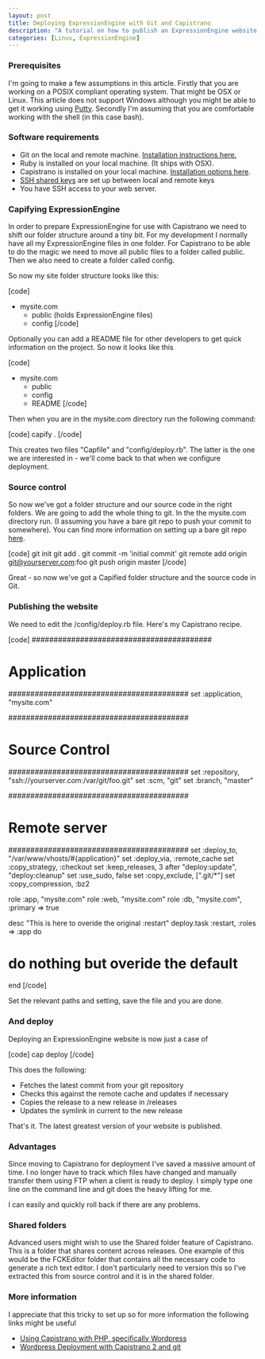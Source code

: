 ```yaml
--- 
layout: post
title: Deploying ExpressionEngine with Git and Capistrano
description: "A tutorial on how to publish an ExpressionEngine website using Git and Capistrano. "
categories: [Linux, ExpressionEngine]
---
```

<h3>Prerequisites</h3>
<p>I'm going to make a few assumptions in this article. Firstly that you are working on a POSIX compliant operating system. That might be OSX or Linux. This article does not support Windows although you might be able to get it working using <a href="http://www.chiark.greenend.org.uk/~sgtatham/putty/">Putty</a>. Secondly I'm assuming that you are comfortable working with the shell (in this case bash). </p>

<h3>Software requirements</h3> 
<ul>
<li>Git on the local and remote machine. <a href="http://git-scm.com/download/">Installation instructions here.</a></li>
<li>Ruby is installed on your local machine. (It ships with OSX).</li>
<li>Capistrano is installed on your local machine. <a href="http://www.capify.org/getting-started/basics/">Installation options here</a>. </li>
<li><a href="http://shapeshed.com/journal/using_shared_keys_with_ssh_on_centos_5/">SSH shared keys</a> are set up between local and remote keys</li>
<li>You have SSH access to your web server. </li>
</ul>

<h3>Capifying ExpressionEngine</h3>

<p>In order to prepare ExpressionEngine for use with Capistrano we need to shift our folder structure around a tiny bit. For my development I normally have all my ExpressionEngine files in one folder. For Capistrano to be able to do the magic we need to move all public files to a folder called public. Then we also need to create a folder called config.</p>

<p>So now my site folder structure looks like this:</p>

[code]
- mysite.com
  - public (holds ExpressionEngine files)
  - config
[/code]


<p>Optionally you can add a README file for other developers to get quick information on the project. So now it looks like this</p>

[code]
- mysite.com
  - public
  - config
  - README
[/code]

<p>Then when you are in the mysite.com directory run the following command:</p>

[code]
capify .
[/code]

<p>This creates two files "Capfile" and "config/deploy.rb". The latter is the one we are interested in - we'll come back to that when we configure deployment. </p>

<h3>Source control</h3>

<p>So now we've got a folder structure and our source code in the right folders. We are going to add the whole thing to git. In the the mysite.com directory run. (I assuming you have a bare git repo to push your commit to somewhere). You can find more information on setting up a bare git repo <a href="http://toolmantim.com/articles/setting_up_a_new_remote_git_repository">here</a>.  </p>

[code]
git init
git add .
git commit -m 'initial commit'
git remote add origin git@yourserver.com:foo 
git push origin master
[/code]


<p>Great - so now we've got a Capified folder structure and the source code in Git. </p>

<h3>Publishing the website</h3>

<p>We need to edit the /config/deploy.rb file. Here's my Capistrano recipe. </p>

[code]
#########################################
# Application
#########################################
set :application, "mysite.com"

#########################################
# Source Control 
#########################################
set :repository,  "ssh://yourserver.com:/var/git/foo.git"
set :scm, "git"
set :branch, "master"

#########################################
# Remote server
#########################################
set :deploy_to, "/var/www/vhosts/#{application}"
set :deploy_via, :remote_cache
set :copy_strategy, :checkout
set :keep_releases, 3
after "deploy:update", "deploy:cleanup" 
set :use_sudo, false
set :copy_exclude, [".git/*"] 
set :copy_compression, :bz2

role :app, "mysite.com"
role :web, "mysite.com"
role :db,  "mysite.com", :primary => true

desc "This is here to overide the original :restart"
deploy.task :restart, :roles => :app do
  # do nothing but overide the default
end
[/code]

<p>Set the relevant paths and setting, save the file and you are done. </p>

<h3>And deploy</h3>

<p>Deploying an ExpressionEngine website is now just a case of </p>
[code]
cap deploy
[/code]

<p>This does the following:</p>
<ul>
<li>Fetches the latest commit from your git repository</li>
<li>Checks this against the remote cache and updates if necessary</li>
<li>Copies the release to a new release in /releases</li>
<li>Updates the symlink in current to the new release</li>
</ul>

<p>That's it. The latest greatest version of your website is published.</p>

<h3>Advantages</h3>
<p>Since moving to Capistrano for deployment I've saved a massive amount of time. I no longer have to track which files have changed and manually transfer them using FTP when a client is ready to deploy. I simply type one line on the command line and git does the heavy lifting for me. </p>

<p>I can easily and quickly roll back if there are any problems.</p>

<h3>Shared folders</h3>

<p>Advanced users might wish to use the Shared folder feature of Capistrano. This is a folder that shares content across releases. One example of this would be the FCKEditor folder that contains all the necessary code to generate a rich text editor. I don't particularly need to version this so I've extracted this from source control and it is in the shared folder. </p>

<h3>More information</h3>

<p>I appreciate that this tricky to set up so for more information the following links might be useful</p>

<ul>
<li><a href="http://www.madebymany.co.uk/using-capistrano-with-php-specifically-wordpress-0087">Using Capistrano with PHP, specifically Wordpress</a></li>
<li><a href="http://devblog.imedo.de/2008/6/23/wordpress-deployment-with-capistrano-2-and-git">Wordpress Deployment with Capistrano 2 and git</a></li>
</ul>
